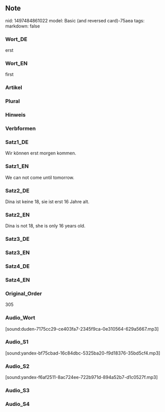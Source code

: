 ## Note
nid: 1497484861022
model: Basic (and reversed card)-75aea
tags: 
markdown: false

### Wort_DE
erst

### Wort_EN
first

### Artikel


### Plural


### Hinweis


### Verbformen


### Satz1_DE
Wir können erst morgen kommen.

### Satz1_EN
We can not come until tomorrow.

### Satz2_DE
Dina ist keine 18, sie ist erst 16 Jahre alt.

### Satz2_EN
Dina is not 18, she is only 16 years old.

### Satz3_DE


### Satz3_EN


### Satz4_DE


### Satz4_EN


### Original_Order
305

### Audio_Wort
[sound:duden-7175cc29-ce403fa7-2345f9ca-0e310564-629a5667.mp3]

### Audio_S1
[sound:yandex-bf75cbad-16c84dbc-5325ba20-f9d18376-35bd5cf4.mp3]

### Audio_S2
[sound:yandex-f6af2511-8ac724ee-722b971d-894a52b7-d1c0527f.mp3]

### Audio_S3


### Audio_S4


